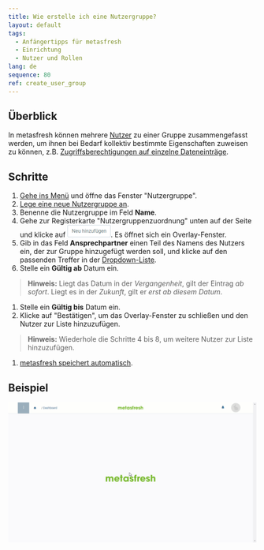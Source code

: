 ```yaml
---
title: Wie erstelle ich eine Nutzergruppe?
layout: default
tags:
  - Anfängertipps für metasfresh
  - Einrichtung
  - Nutzer und Rollen
lang: de
sequence: 80
ref: create_user_group
---
```


## Überblick
In metasfresh können mehrere [Nutzer](Nutzer_anlegen) zu einer Gruppe zusammengefasst werden, um ihnen bei Bedarf kollektiv bestimmte Eigenschaften zuweisen zu können, z.B. [Zugriffsberechtigungen auf einzelne Dateneinträge](Zugriffsberechtigung_Nutzer_verwalten).

## Schritte
1. [Gehe ins Menü](Menu) und öffne das Fenster "Nutzergruppe".
1. [Lege eine neue Nutzergruppe an](Neuer_Datensatz_Fenster_Webui).
1. Benenne die Nutzergruppe im Feld **Name**.
1. Gehe zur Registerkarte "Nutzergruppenzuordnung" unten auf der Seite und klicke auf !["Neu hinzufügen"](assets/Neu_hinzufuegen_Button.png). Es öffnet sich ein Overlay-Fenster.
1. Gib in das Feld **Ansprechpartner** einen Teil des Namens des Nutzers ein, der zur Gruppe hinzugefügt werden soll, und klicke auf den passenden Treffer in der <a href="Keyboard_Shortcuts_Liste#dropdown" title="Dynamisches Suchfeld (Autocomplete)">Dropdown-Liste</a>.
1. Stelle ein **Gültig ab** Datum ein.
 >**Hinweis:** Liegt das Datum in der *Vergangenheit*, gilt der Eintrag *ab sofort*. Liegt es in der *Zukunft*, gilt er *erst ab diesem Datum*.

1. Stelle ein **Gültig bis** Datum ein.
1. Klicke auf "Bestätigen", um das Overlay-Fenster zu schließen und den Nutzer zur Liste hinzuzufügen.
 >**Hinweis:** Wiederhole die Schritte 4 bis 8, um weitere Nutzer zur Liste hinzuzufügen.

1. [metasfresh speichert automatisch](Speicheranzeige).

## Beispiel
<kbd><img src="assets/Nutzergruppe_erstellen.gif" alt="GIF: Nutzergruppe erstellen"></kbd>
